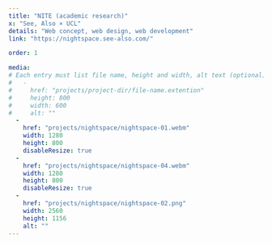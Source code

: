 ```yaml
---
title: "NITE (academic research)"
x: "See, Also × UCL"
details: "Web concept, web design, web development"
link: "https://nightspace.see-also.com/"

order: 1

media: 
# Each entry must list file name, height and width, alt text (optional)
#   -
#     href: "projects/project-dir/file-name.extention"
#     height: 800
#     width: 600
#     alt: ""
  -
    href: "projects/nightspace/nightspace-01.webm"
    width: 1280
    height: 800
    disableResize: true
  -
    href: "projects/nightspace/nightspace-04.webm"
    width: 1280
    height: 800
    disableResize: true
  -
    href: "projects/nightspace/nightspace-02.png"
    width: 2560
    height: 1156
    alt: ""
---
```

